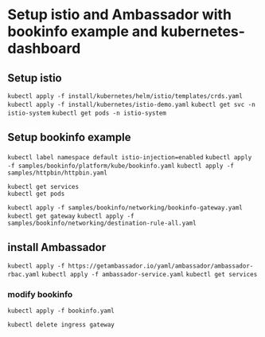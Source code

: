 # Setup istio and Ambassador with bookinfo example and kubernetes-dashboard

## Setup istio
`kubectl apply -f install/kubernetes/helm/istio/templates/crds.yaml`
`kubectl apply -f install/kubernetes/istio-demo.yaml`
`kubectl get svc -n istio-system`
`kubectl get pods -n istio-system`

## Setup bookinfo example
`kubectl label namespace default istio-injection=enabled`
`kubectl apply -f samples/bookinfo/platform/kube/bookinfo.yaml`
`kubectl apply -f samples/httpbin/httpbin.yaml`
```
kubectl get services
kubectl get pods
```
`kubectl apply -f samples/bookinfo/networking/bookinfo-gateway.yaml`
`kubectl get gateway`
`kubectl apply -f samples/bookinfo/networking/destination-rule-all.yaml`

## install Ambassador
`kubectl apply -f https://getambassador.io/yaml/ambassador/ambassador-rbac.yaml`
`kubectl apply -f ambassador-service.yaml`
`kubectl get services`

### modify bookinfo
`kubectl apply -f bookinfo.yaml`

`kubectl delete ingress gateway`